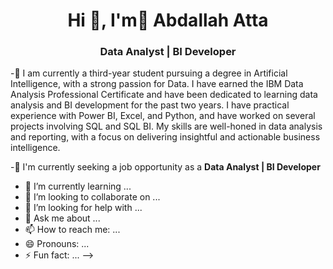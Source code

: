 <h1 align="center">Hi 👋, I'm ِAbdallah Atta</h1>
<h3 align="center">Data Analyst | BI Developer</h3>


-🏫 I am currently a third-year student pursuing a degree in Artificial Intelligence, with a strong passion for Data. I have earned the IBM Data Analysis Professional Certificate and have been dedicated to learning data analysis and BI development for the past two years. I have practical experience with Power BI, Excel, and Python, and have worked on several projects involving SQL and SQL BI. My skills are well-honed in data analysis and reporting, with a focus on delivering insightful and actionable business intelligence.

-🔭 I'm currently seeking a job opportunity as a **Data Analyst | BI Developer**
- 🌱 I’m currently learning ...
- 👯 I’m looking to collaborate on ...
- 🤔 I’m looking for help with ...
- 💬 Ask me about ...
- 📫 How to reach me: ...
- 😄 Pronouns: ...
- ⚡ Fun fact: ...
-->
